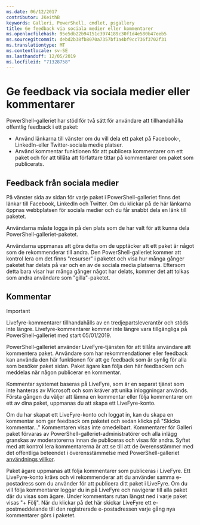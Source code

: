 ```yaml
---
ms.date: 06/12/2017
contributor: JKeithB
keywords: Galleri, PowerShell, cmdlet, psgallery
title: Ge feedback via sociala medier eller kommentarer
ms.openlocfilehash: 95e5db22b94151c3974189c30f1d4e580b47eeb5
ms.sourcegitcommit: debd2b38fb8070a7357bf1a4bf9cc736f3702f31
ms.translationtype: MT
ms.contentlocale: sv-SE
ms.lasthandoff: 12/05/2019
ms.locfileid: "71328758"
---
```

# <a name="providing-feedback-via-social-media-or-comments"></a>Ge feedback via sociala medier eller kommentarer

PowerShell-galleriet har stöd för två sätt för användare att tillhandahålla offentlig feedback i ett paket:

- Använd länkarna till vänster om du vill dela ett paket på Facebook-, LinkedIn-eller Twitter-sociala medie platser.
- Använd kommentar funktionen för att publicera kommentarer om ett paket och för att tillåta att författare tittar på kommentarer om paket som publicerats.

## <a name="social-media-feedback"></a>Feedback från sociala medier

På vänster sida av sidan för varje paket i PowerShell-galleriet finns det länkar till Facebook, LinkedIn och Twitter.
Om du klickar på de här länkarna öppnas webbplatsen för sociala medier och du får snabbt dela en länk till paketet.

Användarna måste logga in på den plats som de har valt för att kunna dela PowerShell-galleriet-paketet.

Användarna uppmanas att göra detta om de upptäcker att ett paket är något som de rekommenderar till andra.
Den PowerShell-galleriet kommer att kontrol lera om det finns "resurser" i paketet och visa hur många gånger paketet har delats på var och en av de sociala media platserna.
Eftersom detta bara visar hur många gånger något har delats, kommer det att tolkas som andra användare som "gilla"-paketet.

## <a name="comments"></a>Kommentar

> [!IMPORTANT]
> Livefyre-kommentarer tillhandahålls av en tredjepartsleverantör och stöds inte längre.
> Livefyre-kommentarer kommer inte längre vara tillgängliga på PowerShell-galleriet med start 05/01/2019. 

PowerShell-galleriet använder LiveFyre-tjänsten för att tillåta användare att kommentera paket.
Användare som har rekommendationer eller feedback kan använda den här funktionen för att ge feedback som är synlig för alla som besöker paket sidan.
Paket ägare kan följa den här feedbacken och meddelas när någon publicerar en kommentar.

Kommentar systemet baseras på LiveFyre, som är en separat tjänst som inte hanteras av Microsoft och som kräver att unika inloggningar används.
Första gången du väljer att lämna en kommentar eller följa kommentarer om ett av dina paket, uppmanas du att skapa ett LiveFyre-konto.

Om du har skapat ett LiveFyre-konto och loggat in, kan du skapa en kommentar som ger feedback om paketet och sedan klicka på "Skicka kommentar..." Kommentaren visas inte omedelbart.
Kommentarer för Galleri paket förvaras av PowerShell-galleriet-administratörer och alla inlägg granskas av moderatorerna innan de publiceras och visas för andra.
Syftet med att kontrol lera kommentarerna är att se till att de överensstämmer med det offentliga beteendet i överensstämmelse med PowerShell-galleriet [användnings villkor](https://www.powershellgallery.com/policies/Terms).

Paket ägare uppmanas att följa kommentarer som publiceras i LiveFyre.
Ett LiveFyre-konto krävs och vi rekommenderar att du använder samma e-postadress som du använder för att publicera ditt paket i LiveFyre.
Om du vill följa kommentarer loggar du in på LiveFyre och navigerar till alla paket där du visas som ägare.
Under kommentars rutan längst ned i varje paket visas "+ Följ".
När du klickar på det här skickar LiveFyre ett e-postmeddelande till den registrerade e-postadressen varje gång nya kommentarer görs i paketet.
